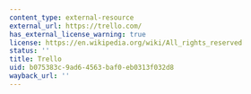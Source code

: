 ```yaml
---
content_type: external-resource
external_url: https://trello.com/
has_external_license_warning: true
license: https://en.wikipedia.org/wiki/All_rights_reserved
status: ''
title: Trello
uid: b075383c-9ad6-4563-baf0-eb0313f032d8
wayback_url: ''
---
```

